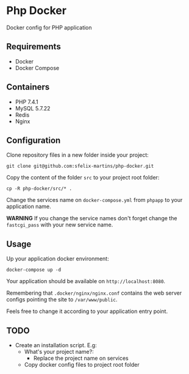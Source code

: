 # Php Docker 

Docker config for PHP application 

## Requirements

- Docker
- Docker Compose

## Containers

- PHP 7.4.1
- MySQL 5.7.22
- Redis
- Nginx

## Configuration

Clone repository files in a new folder inside your project:

```shell script
git clone git@github.com:sfelix-martins/php-docker.git
```

Copy the content of the folder `src` to your project root folder:

```shell script
cp -R php-docker/src/* .
```

Change the services name on `docker-compose.yml` from `phpapp` to your application name.

**WARNING** If you change the service names don't forget change the `fastcgi_pass` with your new service name.

## Usage

Up your application docker environment: 

```shell script
docker-compose up -d
```

Your application should be available on `http://localhost:8080`.

Remembering that `.docker/nginx/nginx.conf` contains the web server configs pointing the site to `/var/www/public`.

Feels free to change it according to your application entry point.

## TODO

- Create an installation script. E.g:
    - What's your project name?:
        - Replace the project name on services 
    - Copy docker config files to project root folder